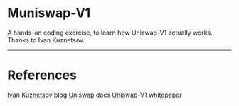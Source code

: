 # Muniswap-V1
A hands-on coding exercise, to learn how Uniswap-V1 actually works.
Thanks to Ivan Kuznetsov.

---------------
# References
[Ivan Kuznetsov blog](https://jeiwan.net/posts/programming-defi-uniswap-1/)
[Uniswap docs](https://hackmd.io/@HaydenAdams/HJ9jLsfTz)
[Uniswap-V1 whitepaper](https://hackmd.io/@HaydenAdams/HJ9jLsfTz)
